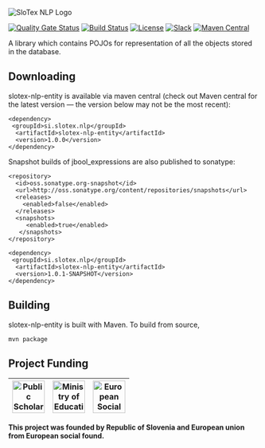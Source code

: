 ![SloTex NLP Logo](https://slotex.si/images/slotex_logo_entity.svg)

[![Quality Gate Status](https://sonarcloud.io/api/project_badges/measure?project=MediusInc_slotex-nlp-entity&metric=alert_status)](https://sonarcloud.io/dashboard?id=MediusInc_slotex-nlp-entity)
[![Build Status](https://travis-ci.org/MediusInc/slotex-nlp-entity.svg?branch=master)](https://travis-ci.org/MediusInc/slotex-nlp-entity)
[![License](https://img.shields.io/github/license/MediusINC/slotex-nlp-entity)]( https://github.com/MediusInc/slotex-nlp-entity/blob/master/LICENSE.md)
[![Slack](https://img.shields.io/badge/slack-@pkp2019-yellow.svg?logo=slack)](https://join.slack.com/t/pkp2019-slotex/shared_invite/enQtNzkwNTk5MDMyOTc2LTNhOTQ0MTU3ZDMzMDM2NDRhYTRlNWRkOWRmZTk0N2YzNmExNDliYTU1NGI4NWFjNjFhNTFkNTcyNzhlZGIzZmU)
[![Maven Central](https://img.shields.io/maven-central/v/si.slotex.nlp/slotex-nlp-entity)](https://mvnrepository.com/artifact/si.slotex.nlp/slotex-nlp-entity)

A library which contains POJOs for representation of all the objects stored in the database.

## Downloading

slotex-nlp-entity is available via maven central (check out Maven central for the latest version — the version below may not be the most recent):

```
<dependency>
 <groupId>si.slotex.nlp</groupId>
  <artifactId>slotex-nlp-entity</artifactId>
  <version>1.0.0</version>
</dependency>
```

Snapshot builds of jbool_expressions are also published to sonatype:

```
<repository>
  <id>oss.sonatype.org-snapshot</id>
  <url>http://oss.sonatype.org/content/repositories/snapshots</url>
  <releases>
    <enabled>false</enabled>
  </releases>
  <snapshots>
     <enabled>true</enabled>
   </snapshots>
</repository>

<dependency>
 <groupId>si.slotex.nlp</groupId>
  <artifactId>slotex-nlp-entity</artifactId>
  <version>1.0.1-SNAPSHOT</version>
</dependency>
```

## Building

slotex-nlp-entity is built with Maven. To build from source,

```
mvn package
```

## Project Funding

|  <img alt="Public Scholarship, Development, Disability and Maintenence Fund of the Republic of Slovenia" src="https://slotex.si/images/logo-sklad.svg" height="65" /> |  <img alt="Ministry of Education, Science and Sport" src="https://slotex.si/images/logo-mizs.svg" height="65"/> |  <img alt="European Social Fund" src="https://slotex.si/images/logo-pkp.svg" height="65"/> |
| --- | --- | --- |

**This project was founded by Republic of Slovenia and European union from European social found.**


